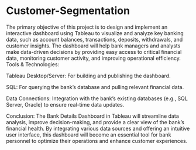 # Customer-Segmentation
The primary objective of this project is to design and implement an interactive dashboard using Tableau to visualize and analyze key banking data, such as account balances, transactions, deposits, withdrawals, and customer insights. The dashboard will help bank managers and analysts make data-driven decisions by providing easy access to critical financial data, monitoring customer activity, and improving operational efficiency.
Tools & Technologies:

Tableau Desktop/Server: For building and publishing the dashboard.

SQL: For querying the bank’s database and pulling relevant financial data.

Data Connections: Integration with the bank’s existing databases (e.g., SQL Server, Oracle) to ensure real-time data updates.

Conclusion:
The Bank Details Dashboard in Tableau will streamline data analysis, improve decision-making, and provide a clear view of the bank’s financial health. By integrating various data sources and offering an intuitive user interface, this dashboard will become an essential tool for bank personnel to optimize their operations and enhance customer experiences.
